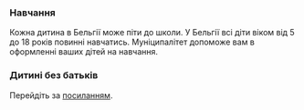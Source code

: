 ### Навчання
Кожна дитина в Бельгії може піти до школи. У Бельгії всі діти віком від 5 до 18 років повинні навчатись. Муніципалітет допоможе вам в оформленні ваших
дітей на навчання.
### Дитині без батьків
Перейдіть за [посиланням](https://justitie.belgium.be/sites/default/files/downloads/UK%20-%20MENA%20brochure%20(Oekrai%CC%88ens)%20Mena%20brochure.pdf).
###